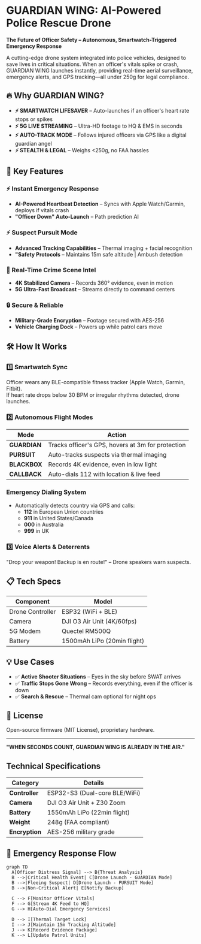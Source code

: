 # GUARDIAN WING: AI-Powered Police Rescue Drone  
**The Future of Officer Safety – Autonomous, Smartwatch-Triggered Emergency Response**

A cutting-edge drone system integrated into police vehicles, designed to save lives in critical situations. When an officer's vitals spike or crash, GUARDIAN WING launches instantly, providing real-time aerial surveillance, emergency alerts, and GPS tracking—all under 250g for legal compliance.

## 🔥 Why GUARDIAN WING? 

- **⚡ SMARTWATCH LIFESAVER** – Auto-launches if an officer's heart rate stops or spikes
- **⚡ 5G LIVE STREAMING** – Ultra-HD footage to HQ & EMS in seconds
- **⚡ AUTO-TRACK MODE** – Follows injured officers via GPS like a digital guardian angel
- **⚡ STEALTH & LEGAL** – Weighs <250g, no FAA hassles

## 🚀 Key Features

### ⚡ Instant Emergency Response
- **AI-Powered Heartbeat Detection** – Syncs with Apple Watch/Garmin, deploys if vitals crash
- **"Officer Down" Auto-Launch** – Path prediction AI

### ⚡ Suspect Pursuit Mode
- **Advanced Tracking Capabilities** – Thermal imaging + facial recognition
- **"Safety Protocols** – Maintains 15m safe altitude | Ambush detection 

### 📡 Real-Time Crime Scene Intel
- **4K Stabilized Camera** – Records 360° evidence, even in motion
- **5G Ultra-Fast Broadcast** – Streams directly to command centers

### 🔒 Secure & Reliable
- **Military-Grade Encryption** – Footage secured with AES-256
- **Vehicle Charging Dock** – Powers up while patrol cars move

## 🛠️ How It Works

### 1️⃣ Smartwatch Sync
Officer wears any BLE-compatible fitness tracker (Apple Watch, Garmin, Fitbit).  
If heart rate drops below 30 BPM or irregular rhythms detected, drone launches.

### 2️⃣ Autonomous Flight Modes

| Mode | Action |
|------|--------|
| **GUARDIAN**  | Tracks officer's GPS, hovers at 3m for protection |
| **PURSUIT**  | Auto-tracks suspects via thermal imaging | 15m safe altitude |
| **BLACKBOX**  | Records 4K evidence, even in low light |
| **CALLBACK**  | Auto-dials 112 with location & live feed |

### Emergency Dialing System
- Automatically detects country via GPS and calls:
  - **112** in European Union countries
  - **911** in United States/Canada
  - **000** in Australia
  - **999** in UK

### 3️⃣ Voice Alerts & Deterrents
"Drop your weapon! Backup is en route!" – Drone speakers warn suspects.

## 📋 Tech Specs

| Component | Model |
|-----------|-------|
| Drone Controller | ESP32 (WiFi + BLE) |
| Camera | DJI O3 Air Unit (4K/60fps) |
| 5G Modem | Quectel RM500Q |
| Battery | 1500mAh LiPo (20min flight) |

## 💡 Use Cases

- ✅ **Active Shooter Situations** – Eyes in the sky before SWAT arrives
- ✅ **Traffic Stops Gone Wrong** – Records everything, even if the officer is down
- ✅ **Search & Rescue** – Thermal cam optional for night ops


## 📜 License
Open-source firmware (MIT License), proprietary hardware.

---

**"WHEN SECONDS COUNT, GUARDIAN WING IS ALREADY IN THE AIR."**



##  Technical Specifications

| Category        | Details                          |
|-----------------|----------------------------------|
| **Controller**  | ESP32-S3 (Dual-core BLE/WiFi)    |
| **Camera**      | DJI O3 Air Unit + Z30 Zoom       |
| **Battery**     | 1550mAh LiPo (22min flight)      |
| **Weight**      | 248g (FAA compliant)             |
| **Encryption**  | AES-256 military grade           |

## 🚨 Emergency Response Flow

```mermaid
graph TD
  A[Officer Distress Signal] --> B{Threat Analysis}
  B -->|Critical Health Event| C[Drone Launch - GUARDIAN Mode]
  B -->|Fleeing Suspect| D[Drone Launch - PURSUIT Mode]
  B -->|Non-Critical Alert| E[Notify Backup]
  
  C --> F[Monitor Officer Vitals]
  F --> G[Stream 4K Feed to HQ]
  G --> H[Auto-Dial Emergency Services]
  
  D --> I[Thermal Target Lock]
  I --> J[Maintain 15m Tracking Altitude]
  J --> K[Record Evidence Package]
  K --> L[Update Patrol Units]
  
 

